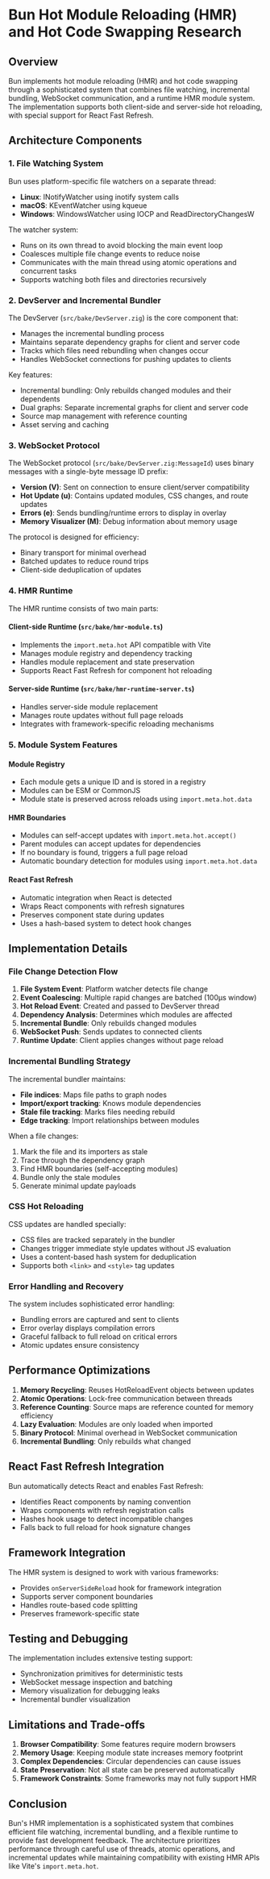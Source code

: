 # Bun Hot Module Reloading (HMR) and Hot Code Swapping Research

## Overview

Bun implements hot module reloading (HMR) and hot code swapping through a sophisticated system that combines file watching, incremental bundling, WebSocket communication, and a runtime HMR module system. The implementation supports both client-side and server-side hot reloading, with special support for React Fast Refresh.

## Architecture Components

### 1. File Watching System

Bun uses platform-specific file watchers on a separate thread:

- **Linux**: INotifyWatcher using inotify system calls
- **macOS**: KEventWatcher using kqueue
- **Windows**: WindowsWatcher using IOCP and ReadDirectoryChangesW

The watcher system:

- Runs on its own thread to avoid blocking the main event loop
- Coalesces multiple file change events to reduce noise
- Communicates with the main thread using atomic operations and concurrent tasks
- Supports watching both files and directories recursively

### 2. DevServer and Incremental Bundler

The DevServer (`src/bake/DevServer.zig`) is the core component that:

- Manages the incremental bundling process
- Maintains separate dependency graphs for client and server code
- Tracks which files need rebundling when changes occur
- Handles WebSocket connections for pushing updates to clients

Key features:

- Incremental bundling: Only rebuilds changed modules and their dependents
- Dual graphs: Separate incremental graphs for client and server code
- Source map management with reference counting
- Asset serving and caching

### 3. WebSocket Protocol

The WebSocket protocol (`src/bake/DevServer.zig:MessageId`) uses binary messages with a single-byte message ID prefix:

- **Version (V)**: Sent on connection to ensure client/server compatibility
- **Hot Update (u)**: Contains updated modules, CSS changes, and route updates
- **Errors (e)**: Sends bundling/runtime errors to display in overlay
- **Memory Visualizer (M)**: Debug information about memory usage

The protocol is designed for efficiency:

- Binary transport for minimal overhead
- Batched updates to reduce round trips
- Client-side deduplication of updates

### 4. HMR Runtime

The HMR runtime consists of two main parts:

#### Client-side Runtime (`src/bake/hmr-module.ts`)

- Implements the `import.meta.hot` API compatible with Vite
- Manages module registry and dependency tracking
- Handles module replacement and state preservation
- Supports React Fast Refresh for component hot reloading

#### Server-side Runtime (`src/bake/hmr-runtime-server.ts`)

- Handles server-side module replacement
- Manages route updates without full page reloads
- Integrates with framework-specific reloading mechanisms

### 5. Module System Features

#### Module Registry

- Each module gets a unique ID and is stored in a registry
- Modules can be ESM or CommonJS
- Module state is preserved across reloads using `import.meta.hot.data`

#### HMR Boundaries

- Modules can self-accept updates with `import.meta.hot.accept()`
- Parent modules can accept updates for dependencies
- If no boundary is found, triggers a full page reload
- Automatic boundary detection for modules using `import.meta.hot.data`

#### React Fast Refresh

- Automatic integration when React is detected
- Wraps React components with refresh signatures
- Preserves component state during updates
- Uses a hash-based system to detect hook changes

## Implementation Details

### File Change Detection Flow

1. **File System Event**: Platform watcher detects file change
2. **Event Coalescing**: Multiple rapid changes are batched (100μs window)
3. **Hot Reload Event**: Created and passed to DevServer thread
4. **Dependency Analysis**: Determines which modules are affected
5. **Incremental Bundle**: Only rebuilds changed modules
6. **WebSocket Push**: Sends updates to connected clients
7. **Runtime Update**: Client applies changes without page reload

### Incremental Bundling Strategy

The incremental bundler maintains:

- **File indices**: Maps file paths to graph nodes
- **Import/export tracking**: Knows module dependencies
- **Stale file tracking**: Marks files needing rebuild
- **Edge tracking**: Import relationships between modules

When a file changes:

1. Mark the file and its importers as stale
2. Trace through the dependency graph
3. Find HMR boundaries (self-accepting modules)
4. Bundle only the stale modules
5. Generate minimal update payloads

### CSS Hot Reloading

CSS updates are handled specially:

- CSS files are tracked separately in the bundler
- Changes trigger immediate style updates without JS evaluation
- Uses a content-based hash system for deduplication
- Supports both `<link>` and `<style>` tag updates

### Error Handling and Recovery

The system includes sophisticated error handling:

- Bundling errors are captured and sent to clients
- Error overlay displays compilation errors
- Graceful fallback to full reload on critical errors
- Atomic updates ensure consistency

## Performance Optimizations

1. **Memory Recycling**: Reuses HotReloadEvent objects between updates
2. **Atomic Operations**: Lock-free communication between threads
3. **Reference Counting**: Source maps are reference counted for memory efficiency
4. **Lazy Evaluation**: Modules are only loaded when imported
5. **Binary Protocol**: Minimal overhead in WebSocket communication
6. **Incremental Bundling**: Only rebuilds what changed

## React Fast Refresh Integration

Bun automatically detects React and enables Fast Refresh:

- Identifies React components by naming convention
- Wraps components with refresh registration calls
- Hashes hook usage to detect incompatible changes
- Falls back to full reload for hook signature changes

## Framework Integration

The HMR system is designed to work with various frameworks:

- Provides `onServerSideReload` hook for framework integration
- Supports server component boundaries
- Handles route-based code splitting
- Preserves framework-specific state

## Testing and Debugging

The implementation includes extensive testing support:

- Synchronization primitives for deterministic tests
- WebSocket message inspection and batching
- Memory visualization for debugging leaks
- Incremental bundler visualization

## Limitations and Trade-offs

1. **Browser Compatibility**: Some features require modern browsers
2. **Memory Usage**: Keeping module state increases memory footprint
3. **Complex Dependencies**: Circular dependencies can cause issues
4. **State Preservation**: Not all state can be preserved automatically
5. **Framework Constraints**: Some frameworks may not fully support HMR

## Conclusion

Bun's HMR implementation is a sophisticated system that combines efficient file watching, incremental bundling, and a flexible runtime to provide fast development feedback. The architecture prioritizes performance through careful use of threads, atomic operations, and incremental updates while maintaining compatibility with existing HMR APIs like Vite's `import.meta.hot`.
